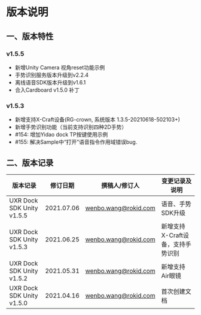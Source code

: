 # 版本说明

## 一、版本特性
### v1.5.5
* 新增Unity Camera 视角reset功能示例
* 手势识别服务版本升级到v2.2.4
* 离线语音SDK版本升级到v1.6.1
* 合入Cardboard v1.5.0 补丁

### v1.5.3
* 新增支持X-Craft设备(RG-crown, 系统版本 1.3.5-20210618-502103+)
* 新增手势识别功能（当前支持识别四种2D手势）
* #154: 增加Yidao dock TP按键使用示例
* #155: 解决Sample中“打开”语音指令作用域错误bug.

## 二、版本记录

| 版本记录                      | 修订日期     | 撰稿人/修订人          | 变更记录及说明  
| --------                     | ---------- | -------------------- | ------------- 
| UXR Dock SDK Unity v1.5.5    | 2021.07.06 | wenbo.wang@rokid.com | 语音、手势SDK升级 
| UXR Dock SDK Unity v1.5.3    | 2021.06.25 | wenbo.wang@rokid.com | 新增支持X-Craft设备，支持手势识别 
| UXR Dock SDK Unity v1.5.2    | 2021.05.31 | wenbo.wang@rokid.com | 新增支持Air眼镜 
| UXR Dock SDK Unity v1.5.0    | 2021.04.16 | wenbo.wang@rokid.com | 首次创建文档    

